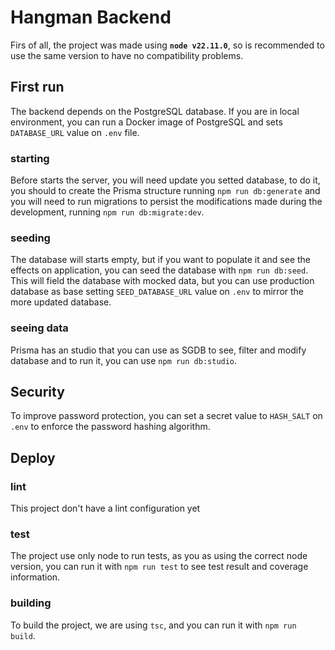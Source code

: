 # Hangman Backend

Firs of all, the project was made using **`node v22.11.0`**, so is recommended to use the same version to have no compatibility problems.

## First run

The backend depends on the PostgreSQL database. If you are in local environment, you can run a Docker image of PostgreSQL and sets `DATABASE_URL` value on `.env` file.

### starting
Before starts the server, you will need update you setted database, to do it, you should to create the Prisma structure running ```npm run db:generate``` and you will need to run migrations to persist the modifications made during the development, running ```npm run db:migrate:dev```.

### seeding
The database will starts empty, but if you want to populate it and see the effects on application, you can seed the database with ```npm run db:seed```. This will field the database with mocked data, but you can use production database as base setting `SEED_DATABASE_URL` value on `.env` to mirror the more updated database.

### seeing data
Prisma has an studio that you can use as SGDB to see, filter and modify database and to run it, you can use ```npm run db:studio```.


## Security
To improve password protection, you can set a secret value to `HASH_SALT` on `.env` to enforce the password hashing algorithm.

## Deploy

### lint
This project don't have a lint configuration yet

### test
The project use only node to run tests, as you as using the correct node version, you can run it with ```npm run test``` to see test result and coverage information.

### building
To build the project, we are using `tsc`, and you can run it with ```npm run build```.